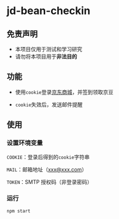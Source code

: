 # jd-bean-checkin

## 免责声明

- 本项目仅用于测试和学习研究
- 请勿将本项目用于**非法目的**

## 功能

- 使用`cookie`登录[京东商城](https://www.m.jd.com)，并签到领取京豆

- `cookie`失效后，发送邮件提醒

## 使用

### 设置环境变量

`COOKIE`：登录后得到的`cookie`字符串

`MAIL`：邮箱地址（xxx@xxx.com）

`TOKEN`：SMTP 授权码（非登录密码）

### 运行

```js
npm start
```

